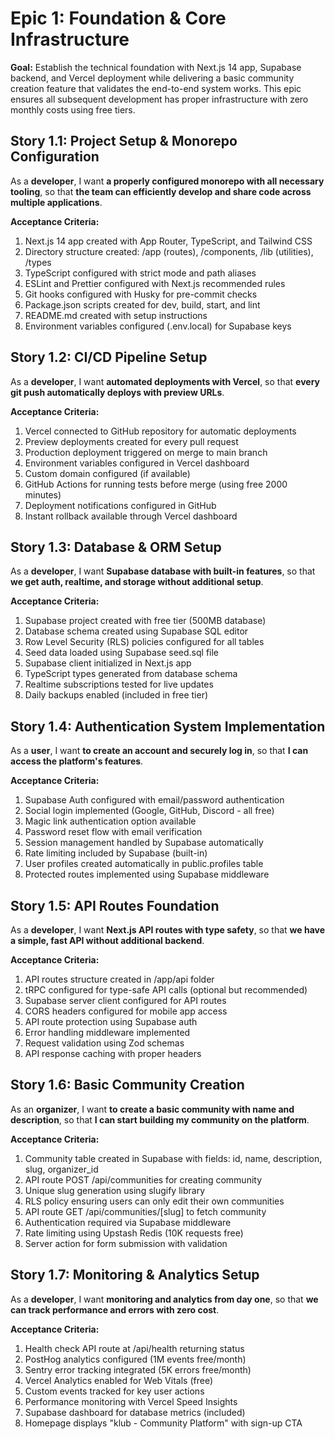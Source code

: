 # Epic 1: Foundation & Core Infrastructure

**Goal:** Establish the technical foundation with Next.js 14 app, Supabase backend, and Vercel deployment while delivering a basic community creation feature that validates the end-to-end system works. This epic ensures all subsequent development has proper infrastructure with zero monthly costs using free tiers.

## Story 1.1: Project Setup & Monorepo Configuration

As a **developer**,
I want **a properly configured monorepo with all necessary tooling**,
so that **the team can efficiently develop and share code across multiple applications**.

**Acceptance Criteria:**

1. Next.js 14 app created with App Router, TypeScript, and Tailwind CSS
2. Directory structure created: /app (routes), /components, /lib (utilities), /types
3. TypeScript configured with strict mode and path aliases
4. ESLint and Prettier configured with Next.js recommended rules
5. Git hooks configured with Husky for pre-commit checks
6. Package.json scripts created for dev, build, start, and lint
7. README.md created with setup instructions
8. Environment variables configured (.env.local) for Supabase keys

## Story 1.2: CI/CD Pipeline Setup

As a **developer**,
I want **automated deployments with Vercel**,
so that **every git push automatically deploys with preview URLs**.

**Acceptance Criteria:**

1. Vercel connected to GitHub repository for automatic deployments
2. Preview deployments created for every pull request
3. Production deployment triggered on merge to main branch
4. Environment variables configured in Vercel dashboard
5. Custom domain configured (if available)
6. GitHub Actions for running tests before merge (using free 2000 minutes)
7. Deployment notifications configured in GitHub
8. Instant rollback available through Vercel dashboard

## Story 1.3: Database & ORM Setup

As a **developer**,
I want **Supabase database with built-in features**,
so that **we get auth, realtime, and storage without additional setup**.

**Acceptance Criteria:**

1. Supabase project created with free tier (500MB database)
2. Database schema created using Supabase SQL editor
3. Row Level Security (RLS) policies configured for all tables
4. Seed data loaded using Supabase seed.sql file
5. Supabase client initialized in Next.js app
6. TypeScript types generated from database schema
7. Realtime subscriptions tested for live updates
8. Daily backups enabled (included in free tier)

## Story 1.4: Authentication System Implementation

As a **user**,
I want **to create an account and securely log in**,
so that **I can access the platform's features**.

**Acceptance Criteria:**

1. Supabase Auth configured with email/password authentication
2. Social login implemented (Google, GitHub, Discord - all free)
3. Magic link authentication option available
4. Password reset flow with email verification
5. Session management handled by Supabase automatically
6. Rate limiting included by Supabase (built-in)
7. User profiles created automatically in public.profiles table
8. Protected routes implemented using Supabase middleware

## Story 1.5: API Routes Foundation

As a **developer**,
I want **Next.js API routes with type safety**,
so that **we have a simple, fast API without additional backend**.

**Acceptance Criteria:**

1. API routes structure created in /app/api folder
2. tRPC configured for type-safe API calls (optional but recommended)
3. Supabase server client configured for API routes
4. CORS headers configured for mobile app access
5. API route protection using Supabase auth
6. Error handling middleware implemented
7. Request validation using Zod schemas
8. API response caching with proper headers

## Story 1.6: Basic Community Creation

As an **organizer**,
I want **to create a basic community with name and description**,
so that **I can start building my community on the platform**.

**Acceptance Criteria:**

1. Community table created in Supabase with fields: id, name, description, slug, organizer_id
2. API route POST /api/communities for creating community
3. Unique slug generation using slugify library
4. RLS policy ensuring users can only edit their own communities
5. API route GET /api/communities/[slug] to fetch community
6. Authentication required via Supabase middleware
7. Rate limiting using Upstash Redis (10K requests free)
8. Server action for form submission with validation

## Story 1.7: Monitoring & Analytics Setup

As a **developer**,
I want **monitoring and analytics from day one**,
so that **we can track performance and errors with zero cost**.

**Acceptance Criteria:**

1. Health check API route at /api/health returning status
2. PostHog analytics configured (1M events free/month)
3. Sentry error tracking integrated (5K errors free/month)
4. Vercel Analytics enabled for Web Vitals (free)
5. Custom events tracked for key user actions
6. Performance monitoring with Vercel Speed Insights
7. Supabase dashboard for database metrics (included)
8. Homepage displays "klub - Community Platform" with sign-up CTA
